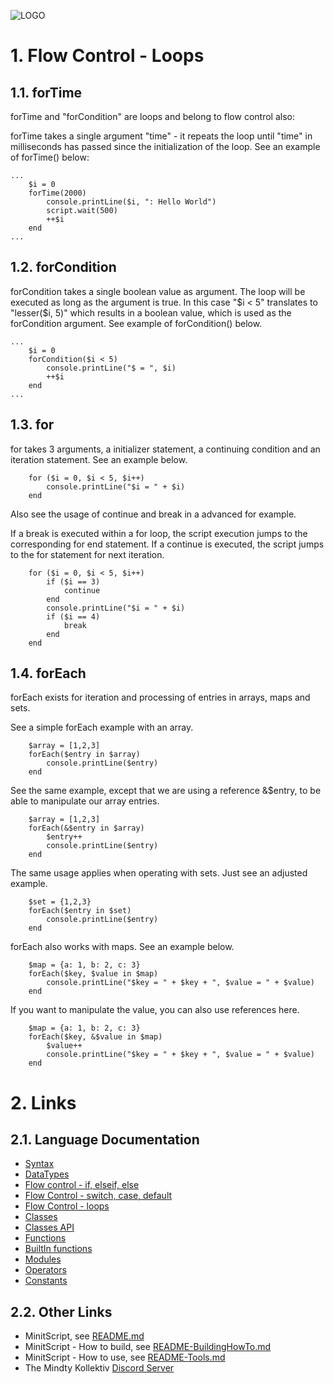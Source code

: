 ![LOGO](https://raw.githubusercontent.com/andreasdr/minitscript/master/resources/github/minitscript-logo.png)

# 1. Flow Control - Loops

## 1.1. forTime

forTime and "forCondition" are loops and belong to flow control also:

forTime takes a single argument "time" - it repeats the loop until "time" in milliseconds has passed since the initialization of the loop. See an example of forTime() below: 

```
...
	$i = 0
	forTime(2000)
		console.printLine($i, ": Hello World")
		script.wait(500)
		++$i
	end
...
```

## 1.2. forCondition

forCondition takes a single boolean value as argument. The loop will be executed as long as the argument is true. In this case "$i < 5" translates to "lesser($i, 5)" which results in a boolean value, which is used as the forCondition argument. See example of forCondition() below.

```
...
	$i = 0
	forCondition($i < 5)
		console.printLine("$ = ", $i)
		++$i
	end
...
```

## 1.3. for

for takes 3 arguments, a initializer statement, a continuing condition and an iteration statement. See an example below.   

```
	for ($i = 0, $i < 5, $i++)
		console.printLine("$i = " + $i)
	end
```

Also see the usage of continue and break in a advanced for example.

If a break is executed within a for loop, the script execution jumps to the corresponding for end statement.
If a continue is executed, the script jumps to the for statement for next iteration.  

```
	for ($i = 0, $i < 5, $i++)
		if ($i == 3)
			continue
		end
		console.printLine("$i = " + $i)
		if ($i == 4)
			break
		end
	end
```

## 1.4. forEach

forEach exists for iteration and processing of entries in arrays, maps and sets.

See a simple forEach example with an array.

```
	$array = [1,2,3]
	forEach($entry in $array)
		console.printLine($entry)
	end
```

See the same example, except that we are using a reference &$entry, to be able to manipulate our array entries.

```
	$array = [1,2,3]
	forEach(&$entry in $array)
		$entry++
		console.printLine($entry)
	end
```

The same usage applies when operating with sets. Just see an adjusted example.

```
	$set = {1,2,3}
	forEach($entry in $set)
		console.printLine($entry)
	end
```

forEach also works with maps. See an example below.

```
	$map = {a: 1, b: 2, c: 3}
	forEach($key, $value in $map)
		console.printLine("$key = " + $key + ", $value = " + $value)
	end
```

If you want to manipulate the value, you can also use references here.

```
	$map = {a: 1, b: 2, c: 3}
	forEach($key, &$value in $map)
		$value++
		console.printLine("$key = " + $key + ", $value = " + $value)
	end
```

# 2. Links

## 2.1. Language Documentation
- [Syntax](./documentation/README-Syntax.md)
- [DataTypes](./documentation/README-DataTypes.md)
- [Flow control - if, elseif, else](./documentation/README-FlowControl-Conditions.md)
- [Flow Control - switch, case, default](./documentation/README-FlowControl-Conditions2.md)
- [Flow Control - loops](./documentation/README-FlowControl-Loops.md)
- [Classes](./documentation/README-Classes.md)
- [Classes API](./documentation/README-Classes-API.md)
- [Functions](./documentation/README-Functions.md)
- [BuiltIn functions](./documentation/README-BuiltIn-Functions.md)
- [Modules](./documentation/README-Modules.md)
- [Operators](./documentation/README-Operators.md)
- [Constants](./documentation/README-Constants.md)

## 2.2. Other Links

- MinitScript, see [README.md](./README.md)
- MinitScript - How to build, see [README-BuildingHowTo.md](./README-BuildingHowTo.md)
- MinitScript - How to use, see [README-Tools.md](./README-Tools.md)
- The Mindty Kollektiv [Discord Server](https://discord.gg/Na4ACaFD)

